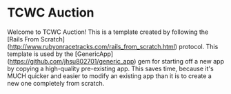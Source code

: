 # TCWC Auction

Welcome to TCWC Auction!
This is a template created by following the 
[Rails From Scratch] (http://www.rubyonracetracks.com/rails_from_scratch.html) protocol.
This template is used by the 
[GenericApp] (https://github.com/jhsu802701/generic_app)
gem for starting off a new app by copying a high-quality pre-existing app.
This saves time, because it's MUCH quicker and easier to modify an existing app 
than it is to create a new one completely from scratch.
